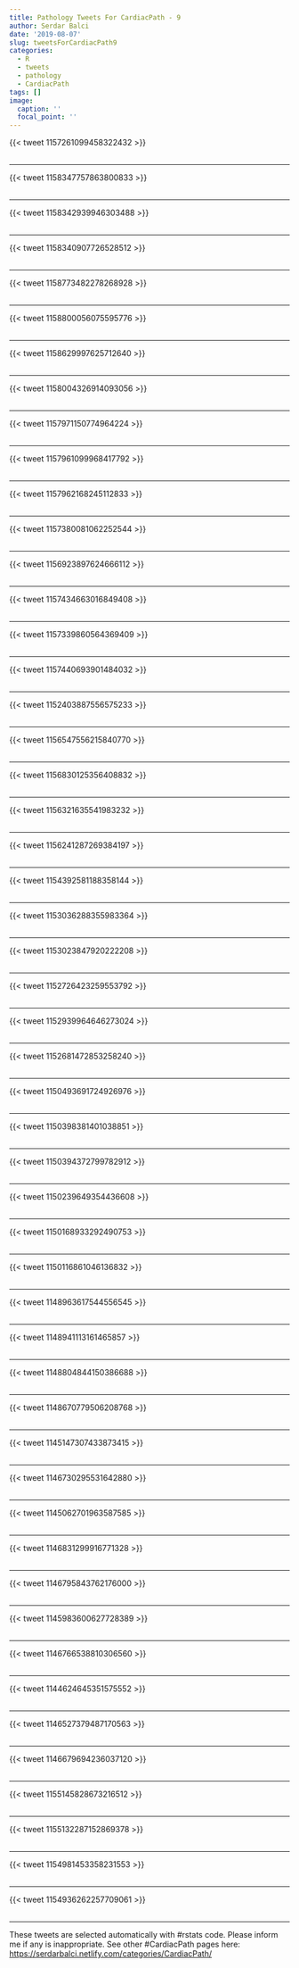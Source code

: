 ```yaml
---
title: Pathology Tweets For CardiacPath - 9
author: Serdar Balci
date: '2019-08-07'
slug: tweetsForCardiacPath9
categories:
  - R
  - tweets
  - pathology
  - CardiacPath
tags: []
image:
  caption: ''
  focal_point: ''
---
```



{{< tweet 1157261099458322432 >}}
<br>
<br>
<hr>
{{< tweet 1158347757863800833 >}}
<br>
<br>
<hr>
{{< tweet 1158342939946303488 >}}
<br>
<br>
<hr>
{{< tweet 1158340907726528512 >}}
<br>
<br>
<hr>
{{< tweet 1158773482278268928 >}}
<br>
<br>
<hr>
{{< tweet 1158800056075595776 >}}
<br>
<br>
<hr>
{{< tweet 1158629997625712640 >}}
<br>
<br>
<hr>
{{< tweet 1158004326914093056 >}}
<br>
<br>
<hr>
{{< tweet 1157971150774964224 >}}
<br>
<br>
<hr>
{{< tweet 1157961099968417792 >}}
<br>
<br>
<hr>
{{< tweet 1157962168245112833 >}}
<br>
<br>
<hr>
{{< tweet 1157380081062252544 >}}
<br>
<br>
<hr>
{{< tweet 1156923897624666112 >}}
<br>
<br>
<hr>
{{< tweet 1157434663016849408 >}}
<br>
<br>
<hr>
{{< tweet 1157339860564369409 >}}
<br>
<br>
<hr>
{{< tweet 1157440693901484032 >}}
<br>
<br>
<hr>
{{< tweet 1152403887556575233 >}}
<br>
<br>
<hr>
{{< tweet 1156547556215840770 >}}
<br>
<br>
<hr>
{{< tweet 1156830125356408832 >}}
<br>
<br>
<hr>
{{< tweet 1156321635541983232 >}}
<br>
<br>
<hr>
{{< tweet 1156241287269384197 >}}
<br>
<br>
<hr>
{{< tweet 1154392581188358144 >}}
<br>
<br>
<hr>
{{< tweet 1153036288355983364 >}}
<br>
<br>
<hr>
{{< tweet 1153023847920222208 >}}
<br>
<br>
<hr>
{{< tweet 1152726423259553792 >}}
<br>
<br>
<hr>
{{< tweet 1152939964646273024 >}}
<br>
<br>
<hr>
{{< tweet 1152681472853258240 >}}
<br>
<br>
<hr>
{{< tweet 1150493691724926976 >}}
<br>
<br>
<hr>
{{< tweet 1150398381401038851 >}}
<br>
<br>
<hr>
{{< tweet 1150394372799782912 >}}
<br>
<br>
<hr>
{{< tweet 1150239649354436608 >}}
<br>
<br>
<hr>
{{< tweet 1150168933292490753 >}}
<br>
<br>
<hr>
{{< tweet 1150116861046136832 >}}
<br>
<br>
<hr>
{{< tweet 1148963617544556545 >}}
<br>
<br>
<hr>
{{< tweet 1148941113161465857 >}}
<br>
<br>
<hr>
{{< tweet 1148804844150386688 >}}
<br>
<br>
<hr>
{{< tweet 1148670779506208768 >}}
<br>
<br>
<hr>
{{< tweet 1145147307433873415 >}}
<br>
<br>
<hr>
{{< tweet 1146730295531642880 >}}
<br>
<br>
<hr>
{{< tweet 1145062701963587585 >}}
<br>
<br>
<hr>
{{< tweet 1146831299916771328 >}}
<br>
<br>
<hr>
{{< tweet 1146795843762176000 >}}
<br>
<br>
<hr>
{{< tweet 1145983600627728389 >}}
<br>
<br>
<hr>
{{< tweet 1146766538810306560 >}}
<br>
<br>
<hr>
{{< tweet 1144624645351575552 >}}
<br>
<br>
<hr>
{{< tweet 1146527379487170563 >}}
<br>
<br>
<hr>
{{< tweet 1146679694236037120 >}}
<br>
<br>
<hr>
{{< tweet 1155145828673216512 >}}
<br>
<br>
<hr>
{{< tweet 1155132287152869378 >}}
<br>
<br>
<hr>
{{< tweet 1154981453358231553 >}}
<br>
<br>
<hr>
{{< tweet 1154936262257709061 >}}
<br>
<br>
<hr>


These tweets are selected automatically with #rstats code. Please inform me if any is inappropriate.
See other #CardiacPath pages here: https://serdarbalci.netlify.com/categories/CardiacPath/
